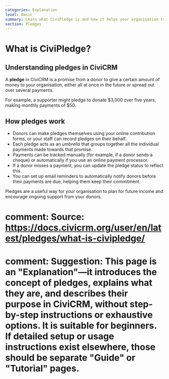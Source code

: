 ```yaml
---
categories: Explanation
level: Basic
summary: Learn what CiviPledge is and how it helps your organisation track and manage donation promises over time.
section: Pledges
---
```


# What is CiviPledge?

## Understanding pledges in CiviCRM

A **pledge** in CiviCRM is a promise from a donor to give a certain amount of money to your organisation, either all at once in the future or spread out over several payments.

For example, a supporter might pledge to donate $3,000 over five years, making monthly payments of $50.

## How pledges work

- Donors can make pledges themselves using your online contribution forms, or your staff can record pledges on their behalf.
- Each pledge acts as an *umbrella* that groups together all the individual payments made towards that promise.
- Payments can be tracked manually (for example, if a donor sends a cheque) or automatically if you use an online payment processor.
- If a donor misses a payment, you can update the pledge status to reflect this.
- You can set up email reminders to automatically notify donors before their payments are due, helping them keep their commitment.

Pledges are a useful way for your organisation to plan for future income and encourage ongoing support from your donors.

# comment: Source: https://docs.civicrm.org/user/en/latest/pledges/what-is-civipledge/
# comment: Suggestion: This page is an "Explanation"—it introduces the concept of pledges, explains what they are, and describes their purpose in CiviCRM, without step-by-step instructions or exhaustive options. It is suitable for beginners. If detailed setup or usage instructions exist elsewhere, those should be separate "Guide" or "Tutorial" pages.